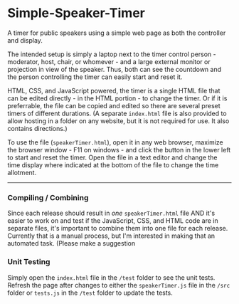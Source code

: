 # Simple-Speaker-Timer
A timer for public speakers using a simple web page as both the controller and display.

The intended setup is simply a laptop next to the timer control person - moderator, host, chair, or whomever - and a large external monitor or projection in view of the speaker. Thus, both can see the countdown and the person controlling the timer can easily start and reset it.

HTML, CSS, and JavaScript powered, the timer is a single HTML file that can be edited directly - in the HTML portion - to change the timer. Or if it is preferrable, the file can be copied and edited so there are several preset timers of different durations. (A separate `index.html` file is also provided to allow hosting in a folder on any website, but it is not required for use. It also contains directions.)

To use the file (`speakerTimer.html`), open it in any web browser, maximize the browser window - F11 on windows - and click the button in the lower left to start and reset the timer. Open the file in a text editor and change the time display where indicated at the bottom of the file to change the time allotment.

---

### Compiling / Combining
Since each release should result in *one* `speakerTimer.html` file AND it's easier to work on and test if the JavaScript, CSS, and HTML code are in separate files, it's important to combine them into one file for each release. Currently that is a manual process, but I'm interested in making that an automated task. (Please make a suggestion

### Unit Testing
Simply open the `index.html` file in the `/test` folder to see the unit tests. Refresh the page after changes to either the `speakerTimer.js` file in the `/src` folder or `tests.js` in the `/test` folder to update the tests.
